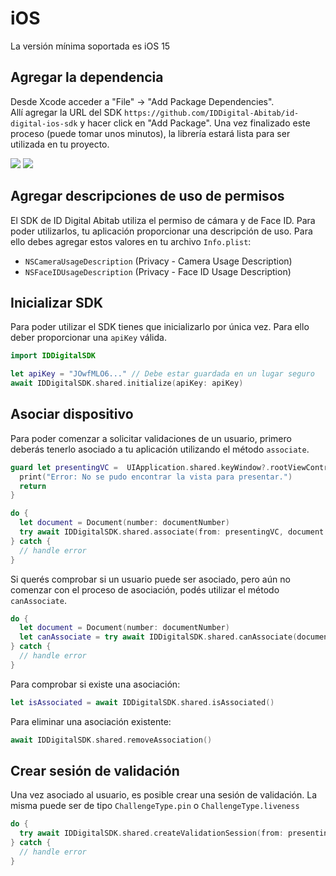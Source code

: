 # iOS <Badge type="info" text="0.2.0"/> <Badge type="danger" text="BETA" />

La versión mínima soportada es iOS 15

## Agregar la dependencia

Desde Xcode acceder a "File" -> "Add Package Dependencies".<br />
Allí agregar la URL del SDK `https://github.com/IDDigital-Abitab/id-digital-ios-sdk` y hacer click en "Add Package".
Una vez finalizado este proceso (puede tomar unos minutos), la librería estará lista para ser utilizada en tu proyecto.

<img src="/public/ios-add-dependency-1.jpeg" />
<img src="/public/ios-add-dependency-2.png" />

## Agregar descripciones de uso de permisos

El SDK de ID Digital Abitab utiliza el permiso de cámara y de Face ID. Para poder utilizarlos, tu aplicación proporcionar una descripción de uso.
Para ello debes agregar estos valores en tu archivo `Info.plist`:

- `NSCameraUsageDescription` (Privacy - Camera Usage Description)
- `NSFaceIDUsageDescription` (Privacy - Face ID Usage Description)

## Inicializar SDK

Para poder utilizar el SDK tienes que inicializarlo por única vez. Para ello deber proporcionar una `apiKey` válida.

```swift
import IDDigitalSDK

let apiKey = "JOwfMLO6..." // Debe estar guardada en un lugar seguro
await IDDigitalSDK.shared.initialize(apiKey: apiKey)
```

## Asociar dispositivo

Para poder comenzar a solicitar validaciones de un usuario, primero deberás tenerlo asociado a tu aplicación utilizando el método `associate`.

```swift
guard let presentingVC =  UIApplication.shared.keyWindow?.rootViewController else {
  print("Error: No se pudo encontrar la vista para presentar.")
  return
}

do {
  let document = Document(number: documentNumber)
  try await IDDigitalSDK.shared.associate(from: presentingVC, document: document)
} catch {
  // handle error
}
```

Si querés comprobar si un usuario puede ser asociado, pero aún no comenzar con el proceso de asociación, podés utilizar el método `canAssociate`.

```swift
do {
  let document = Document(number: documentNumber)
  let canAssociate = try await IDDigitalSDK.shared.canAssociate(document: document)
} catch {
  // handle error
}
```

Para comprobar si existe una asociación:

```swift
let isAssociated = await IDDigitalSDK.shared.isAssociated()
```

Para eliminar una asociación existente:

```swift
await IDDigitalSDK.shared.removeAssociation()
```

## Crear sesión de validación

Una vez asociado al usuario, es posible crear una sesión de validación.
La misma puede ser de tipo `ChallengeType.pin` o `ChallengeType.liveness`

```swift
do {
  try await IDDigitalSDK.shared.createValidationSession(from: presentingVC, type: .pin)
} catch {
  // handle error
}
```
